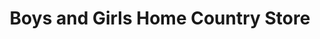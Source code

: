 ---
title: "Boys and Girls Home Country Store"
url: /lake-waccamaw/boys-and-girls-home-country-store/
shop: Dorfladen
---